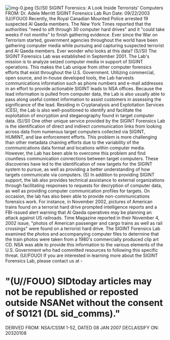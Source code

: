 ![img-0.jpeg](img-0.jpeg)
(S//SI) SIGINT Forensics: A Look Inside Terrorists' Computers
FROM: Dr. Adele Merritt
SIGINT Forensics Lab
Run Date: 09/22/2003
(U//FOUO) Recently, the Royal Canadian Mounted Police arrested 19 suspected Al Qaeda members. The New York Times reported that the authorities "need to sift through 30 computer hard drives" and it "could take weeks if not months" to finish gathering evidence. Ever since the War on Terrorism started, government agencies throughout the world have been gathering computer media while pursuing and capturing suspected terrorist and Al Qaeda members. Ever wonder who looks at this data?
(S//SI) The SIGINT Forensics Lab was established in September 2001. The Lab's mission is to analyze seized computer media in support of SIGINT operations. This makes the Lab unique from other computer forensics efforts that exist throughout the U.S. Government. Utilizing commercial, open source, and in-house developed tools, the Lab harvests communications information such as phone numbers and e-mail addresses in an effort to provide actionable SIGINT leads to NSA offices. Because the lead information is pulled from computer data, the Lab is also usually able to pass along useful context information to assist customers in assessing the significance of the lead. Residing in Cryptanalysis and Exploitation Services (CES), the Lab is also well-positioned to identify and facilitate the exploitation of encryption and steganography found in target computer data.
(S//SI) One other unique service provided by the SIGINT Forensics Lab is the identification of direct and indirect communication links from looking across data from numerous target computers collected via SIGINT, HUMINT, and law enforcement efforts. This problem is more challenging than other metadata chaining efforts due to the variability of the communications data format and locations within computer media. However, the Lab has been able to overcome this problem and find countless communication connections between target computers. These discoveries have led to the identification of new targets for the SIGINT system to pursue, as well as providing a better understanding of how targets communicate via computers.
(S) In addition to providing SIGINT support, the lab also provides technical assistance to external organizations through facilitating responses to requests for decryption of computer data, as well as providing computer communication profiles for targets. On occasion, the lab has also been able to provide non-communications forensics work. For instance, in November 2002, pictures of American trains found on a terrorist hard drive prompted intelligence reports and a FBI-issued alert warning that Al Qaeda operatives may be planning an attack against US railroads. Time Magazine reported in their November 4, 2002 issue, "photos of American passenger and cargo trains as well as rail crossings" were found on a terrorist hard drive. The SIGINT Forensics Lab examined the photos and accompanying computer files to determine that the train photos were taken from a 1980's commercially produced clip art CD. NSA was able to provide this information to the various elements of the U.S. Government who had committed resources to following this specific threat.
(U//FOUO) If you are interested in learning more about the SIGINT Forensics Lab, please contact us at $\square$

# "(U//FOUO) SIDtoday articles may not be republished or reposted outside NSANet without the consent of S0121 (DL sid_comms)."
DERIVED FROM: NSA/CSSM 1-52, DATED 08 JAN 2007 DECLASSIFY ON: 20320108
